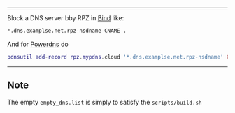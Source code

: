 

---

Block a DNS server bby RPZ in [Bind](http://www.zytrax.com/books/dns/ch7/rpz.html#policy-zone) like:
```python
*.dns.examplse.net.rpz-nsdname CNAME .
```

And for [Powerdns](https://www.powerdns.com/) do

```lua
pdnsutil add-record rpz.mypdns.cloud '*.dns.examplse.net.rpz-nsdname' CNAME 345600 .
```

---

Note
-----
The empty `empty_dns.list` is simply to satisfy the `scripts/build.sh`
